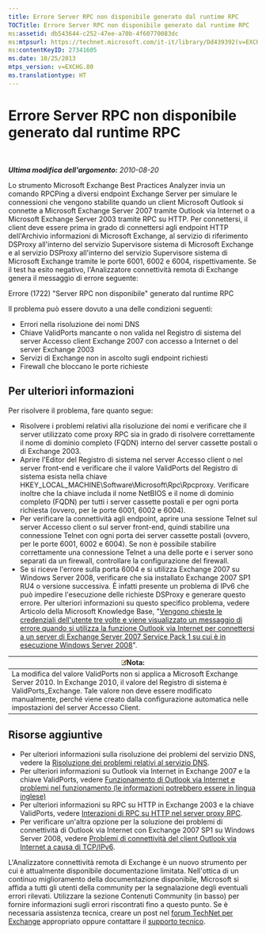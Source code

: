 ```yaml
---
title: Errore Server RPC non disponibile generato dal runtime RPC
TOCTitle: Errore Server RPC non disponibile generato dal runtime RPC
ms:assetid: db543644-c252-47ee-a70b-4f60770083dc
ms:mtpsurl: https://technet.microsoft.com/it-it/library/Dd439392(v=EXCHG.80)
ms:contentKeyID: 27341605
ms.date: 10/25/2013
mtps_version: v=EXCHG.80
ms.translationtype: HT
---
```


# Errore Server RPC non disponibile generato dal runtime RPC

 

***Ultima modifica dell'argomento:** 2010-08-20*

Lo strumento Microsoft Exchange Best Practices Analyzer invia un comando RPCPing a diversi endpoint Exchange Server per simulare le connessioni che vengono stabilite quando un client Microsoft Outlook si connette a Microsoft Exchange Server 2007 tramite Outlook via Internet o a Microsoft Exchange Server 2003 tramite RPC su HTTP. Per connettersi, il client deve essere prima in grado di connettersi agli endpoint HTTP dell'Archivio informazioni di Microsoft Exchange, al servizio di riferimento DSProxy all'interno del servizio Supervisore sistema di Microsoft Exchange e al servizio DSProxy all'interno del servizio Supervisore sistema di Microsoft Exchange tramite le porte 6001, 6002 e 6004, rispettivamente. Se il test ha esito negativo, l'Analizzatore connettività remota di Exchange genera il messaggio di errore seguente:

Errore (1722) "Server RPC non disponibile" generato dal runtime RPC

Il problema può essere dovuto a una delle condizioni seguenti:

  - Errori nella risoluzione dei nomi DNS  
  - Chiave ValidPorts mancante o non valida nel Registro di sistema del server Accesso client Exchange 2007 con accesso a Internet o del server Exchange 2003  
  - Servizi di Exchange non in ascolto sugli endpoint richiesti  
  - Firewall che bloccano le porte richieste  

## Per ulteriori informazioni

Per risolvere il problema, fare quanto segue:

  - Risolvere i problemi relativi alla risoluzione dei nomi e verificare che il server utilizzato come proxy RPC sia in grado di risolvere correttamente il nome di dominio completo (FQDN) interno del server cassette postali o di Exchange 2003.  
  - Aprire l'Editor del Registro di sistema nel server Accesso client o nel server front-end e verificare che il valore ValidPorts del Registro di sistema esista nella chiave HKEY\_LOCAL\_MACHINE\\Software\\Microsoft\\Rpc\\Rpcproxy. Verificare inoltre che la chiave includa il nome NetBIOS e il nome di dominio completo (FQDN) per tutti i server cassette postali e per ogni porta richiesta (ovvero, per le porte 6001, 6002 e 6004).  
  - Per verificare la connettività agli endpoint, aprire una sessione Telnet sul server Accesso client o sul server front-end, quindi stabilire una connessione Telnet con ogni porta dei server cassette postali (ovvero, per le porte 6001, 6002 e 6004). Se non è possibile stabilire correttamente una connessione Telnet a una delle porte e i server sono separati da un firewall, controllare la configurazione del firewall.  
  - Se si riceve l'errore sulla porta 6004 e si utilizza Exchange 2007 su Windows Server 2008, verificare che sia installato Exchange 2007 SP1 RU4 o versione successiva. È infatti presente un problema di IPv6 che può impedire l'esecuzione delle richieste DSProxy e generare questo errore. Per ulteriori informazioni su questo specifico problema, vedere Articolo della Microsoft Knowledge Base, "[Vengono chieste le credenziali dell'utente tre volte e viene visualizzato un messaggio di errore quando si utilizza la funzione Outlook via Internet per connettersi a un server di Exchange Server 2007 Service Pack 1 su cui è in esecuzione Windows Server 2008](http://go.microsoft.com/fwlink/?linkid=3052%26kbid=950138)".  

<table>
<thead>
<tr class="header">
<th><img src="images/Dd439361.note(EXCHG.80).gif" title="note" alt="note" />Nota:</th>
</tr>
</thead>
<tbody>
<tr class="odd">
<td>La modifica del valore ValidPorts non si applica a Microsoft Exchange Server 2010. In Exchange 2010, il valore del Registro di sistema è ValidPorts_Exchange. Tale valore non deve essere modificato manualmente, perché viene creato dalla configurazione automatica nelle impostazioni del server Accesso Client.</td>
</tr>
</tbody>
</table>

## Risorse aggiuntive

  - Per ulteriori informazioni sulla risoluzione dei problemi del servizio DNS, vedere la [Risoluzione dei problemi relativi al servizio DNS](http://go.microsoft.com/fwlink/?linkid=63003).  
  - Per ulteriori informazioni su Outlook via Internet in Exchange 2007 e la chiave ValidPorts, vedere [Funzionamento di Outlook via Internet e problemi nel funzionamento (le informazioni potrebbero essere in lingua inglese)](http://go.microsoft.com/fwlink/?linkid=148104)  
  - Per ulteriori informazioni su RPC su HTTP in Exchange 2003 e la chiave ValidPorts, vedere [Interazioni di RPC su HTTP nel server proxy RPC](http://go.microsoft.com/fwlink/?linkid=161819).  
  - Per verificare un'altra opzione per la soluzione dei problemi di connettività di Outlook via Internet con Exchange 2007 SP1 su Windows Server 2008, vedere [Problemi di connettività del client Outlook via Internet a causa di TCP/IPv6](http://go.microsoft.com/fwlink/?linkid=161821).  

L'Analizzatore connettività remota di Exchange è un nuovo strumento per cui è attualmente disponibile documentazione limitata. Nell'ottica di un continuo miglioramento della documentazione disponibile, Microsoft si affida a tutti gli utenti della community per la segnalazione degli eventuali errori rilevati. Utilizzare la sezione Contenuti Community (in basso) per fornire informazioni sugli errori riscontrati fino a questo punto. Se è necessaria assistenza tecnica, creare un post nel [forum TechNet per Exchange](http://go.microsoft.com/fwlink/?linkid=73420) appropriato oppure contattare il [supporto tecnico](http://go.microsoft.com/fwlink/?linkid=8158).

